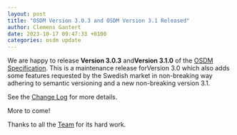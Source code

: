 ```yaml
---
layout: post
title: "OSDM Version 3.0.3 and OSDM Version 3.1 Released"
author: Clemens Gantert
date: 2023-10-17 09:47:33 +0100
categories: osdm update
---
```


We are happy to release **Version 3.0.3** and**Version 3.1.0** of the
[OSDM Specification](https://osdm.io/spec/). This is a maintenance release forVersion 3.0 which
also adds some features requested by the Swedish market in non-breaking way
adhering to semantic versioning and a new non-breaking version 3.1.

See the
[Change Log](https://github.com/UnionInternationalCheminsdeFer/OSDM/blob/master/specification/v3.1/ChangeLog.md)
for more details.

More to come!

Thanks to all the [Team](https://osdm.io/team/) for its hard work.
